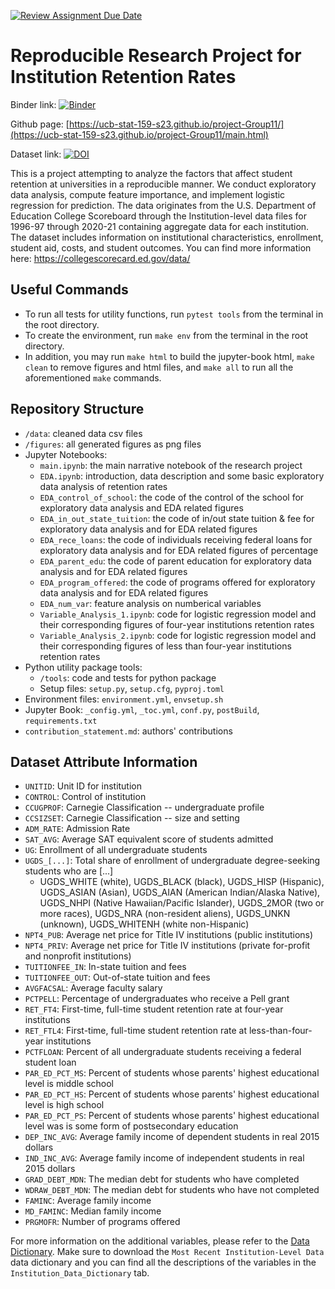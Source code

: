 [![Review Assignment Due Date](https://classroom.github.com/assets/deadline-readme-button-24ddc0f5d75046c5622901739e7c5dd533143b0c8e959d652212380cedb1ea36.svg)](https://classroom.github.com/a/LiaEl886)

# Reproducible Research Project for Institution Retention Rates

Binder link: [![Binder](https://mybinder.org/badge_logo.svg)](https://mybinder.org/v2/gh/UCB-stat-159-s23/project-Group11.git/HEAD?labpath=main.ipynb)

Github page: [https://ucb-stat-159-s23.github.io/project-Group11/](https://ucb-stat-159-s23.github.io/project-Group11/main.html)

Dataset link: [![DOI](https://zenodo.org/badge/DOI/10.5281/zenodo.7857257.svg)](https://doi.org/10.5281/zenodo.7857257)

This is a project attempting to analyze the factors that affect student retention at universities in a reproducible manner. We conduct exploratory data analysis, compute feature importance, and implement logistic regression for prediction. The data originates from the U.S. Department of Education College Scoreboard through the Institution-level data files for 1996-97 through 2020-21 containing aggregate data for each institution. The dataset includes information on institutional characteristics, enrollment, student aid, costs, and student outcomes. You can find more information here: https://collegescorecard.ed.gov/data/

## Useful Commands
* To run all tests for utility functions, run ``` pytest tools ``` from the terminal in the root directory.
* To create the environment, run ``` make env ``` from the terminal in the root directory.
* In addition, you may run ``` make html ``` to build the jupyter-book html, ``` make clean ``` to remove figures and html files, and ``` make all ``` to run all the aforementioned ```make``` commands.

## Repository Structure
* `/data`: cleaned data csv files
* `/figures`: all generated figures as png files
* Jupyter Notebooks:
    - `main.ipynb`: the main narrative notebook of the research project
    - `EDA.ipynb`: introduction, data description and some basic exploratory data analysis of retention rates
    - `EDA_control_of_school`: the code of the control of the school for exploratory data analysis and EDA related figures
    - `EDA_in_out_state_tuition`: the code of in/out state tuition & fee for exploratory data analysis and for EDA related figures
    - `EDA_rece_loans`: the code of individuals receiving federal loans for exploratory data analysis and for EDA related figures of percentage
    - `EDA_parent_edu`: the code of parent education for exploratory data analysis and for EDA related figures
    - `EDA_program_offered`: the code of programs offered for exploratory data analysis and for EDA related figures
    - `EDA_num_var`: feature analysis on numberical variables
    - `Variable_Analysis_1.ipynb`: code for logistic regression model and their corresponding figures of four-year institutions retention rates
    - `Variable_Analysis_2.ipynb`: code for logistic regression model and their corresponding figures of less than four-year institutions retention rates
* Python utility package tools:
    - `/tools`: code and tests for python package
    - Setup files: `setup.py`, `setup.cfg`, `pyproj.toml`
* Environment files: `environment.yml`, `envsetup.sh`
* Jupyter Book: `_config.yml`, `_toc.yml`, `conf.py`, `postBuild`, `requirements.txt`
* `contribution_statement.md`: authors' contributions

## Dataset Attribute Information
* `UNITID`: Unit ID for institution
* `CONTROL`: Control of institution
* `CCUGPROF`: Carnegie Classification -- undergraduate profile
* `CCSIZSET`: Carnegie Classification -- size and setting
* `ADM_RATE`: Admission Rate
* `SAT_AVG`: Average SAT equivalent score of students admitted
* `UG`: Enrollment of all undergraduate students
* `UGDS_[...]`: Total share of enrollment of undergraduate degree-seeking students who are [...]
    - UGDS_WHITE (white), UGDS_BLACK (black), UGDS_HISP (Hispanic), UGDS_ASIAN (Asian), UGDS_AIAN (American Indian/Alaska Native), UGDS_NHPI (Native Hawaiian/Pacific Islander), UGDS_2MOR (two or more races), UGDS_NRA (non-resident aliens), UGDS_UNKN (unknown), UGDS_WHITENH (white non-Hispanic)
* `NPT4_PUB`: Average net price for Title IV institutions (public institutions)
* `NPT4_PRIV`: Average net price for Title IV institutions (private for-profit and nonprofit institutions)
* `TUITIONFEE_IN`: In-state tuition and fees
* `TUITIONFEE_OUT`: Out-of-state tuition and fees
* `AVGFACSAL`: Average faculty salary
* `PCTPELL`: Percentage of undergraduates who receive a Pell grant
* `RET_FT4`: First-time, full-time student retention rate at four-year institutions
* `RET_FTL4`: First-time, full-time student retention rate at less-than-four-year institutions
* `PCTFLOAN`: Percent of all undergraduate students receiving a federal student loan
* `PAR_ED_PCT_MS`: Percent of students whose parents' highest educational level is middle school
* `PAR_ED_PCT_HS`: Percent of students whose parents' highest educational level is high school
* `PAR_ED_PCT_PS`: Percent of students whose parents' highest educational level was is some form of postsecondary education
* `DEP_INC_AVG`: Average family income of dependent students in real 2015 dollars
* `IND_INC_AVG`: Average family income of independent students in real 2015 dollars
* `GRAD_DEBT_MDN`: The median debt for students who have completed
* `WDRAW_DEBT_MDN`: The median debt for students who have not completed
* `FAMINC`: Average family income
* `MD_FAMINC`: Median family income
* `PRGMOFR`: Number of programs offered

For more information on the additional variables, please refer to the [Data Dictionary](https://collegescorecard.ed.gov/data/). Make sure to download the `Most Recent Institution-Level Data` data dictionary and you can find all the descriptions of the variables in the `Institution_Data_Dictionary` tab.
 

